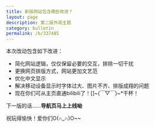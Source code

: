 ```yaml
---
title: 新版网站包含哪些改进？
layout: page
description: 第二版外观主题
category: bulletin
permalink: /b/337485
---
```

本次改动包含如下改进：

- 简化网站逻辑，仅仅保留必要的交互，排除一切干扰
- 更换网页排版方式，网站更加文艺范
- 优化中文显示
- 解决移动设备显示时字体过大、图片不齐、排版成翔的问题
- 现在你们可从主页直通bilibili了！[]~(￣▽￣)~\*干杯！

下一版的话……**导航页马上上线呦**

祝玩得愉快！爱你们O(∩\_∩)O~~
